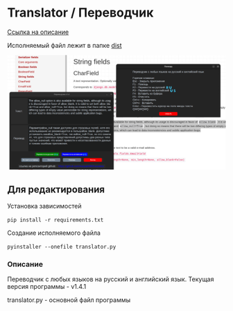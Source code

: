 # Translator / Переводчик 

[Ссылка на описание](#описание)

Исполняемый файл лежит в папке [dist](/dist/)

![v1.1](images/V1.4.1.png)

## Для редактирования
Установка зависимостей

`pip install -r requirements.txt`

Создание исполняемого файла

`pyinstaller --onefile translator.py`

### Описание

Переводчик с любых языков на русский и английский язык.
Текущая версия программы - v1.4.1

translator.py - основной файл программы
